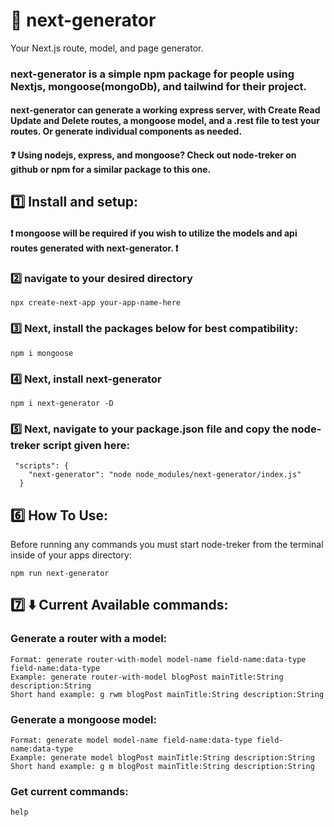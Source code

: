 # :rocket: next-generator
 Your Next.js route, model, and page generator.  

### next-generator is a simple npm package for people using Nextjs, mongoose(mongoDb), and tailwind for their project.

#### next-generator can generate a working express server, with Create Read Update and Delete routes, a mongoose model, and a .rest file to test your routes. Or generate individual components as needed. 

#### ❓ Using nodejs, express, and mongoose? Check out node-treker on github or npm for a similar package to this one.


## :one: Install and setup:
#### :heavy_exclamation_mark: mongoose will be required if you wish to utilize the models and api routes generated with next-generator. :heavy_exclamation_mark:

### :two: navigate to your desired directory

``` npx create-next-app your-app-name-here ```

### :three: Next, install the packages below for best compatibility:

``` npm i mongoose ```
### :four: Next, install next-generator

``` npm i next-generator -D ```

### :five: Next, navigate to your package.json file and copy the node-treker script given here:

```
 "scripts": {
    "next-generator": "node node_modules/next-generator/index.js"
  }
```

 ## :six: How To Use:

 Before running any commands you must start node-treker from the terminal inside of your apps directory:

 ``` npm run next-generator ```

 ## :seven: :arrow_down: Current Available commands:
 

 ### Generate a router with a model:
 ``` 
 Format: generate router-with-model model-name field-name:data-type field-name:data-type
 Example: generate router-with-model blogPost mainTitle:String description:String  
 Short hand example: g rwm blogPost mainTitle:String description:String 
 ```

 ### Generate a mongoose model:
 ```
 Format: generate model model-name field-name:data-type field-name:data-type
 Example: generate model blogPost mainTitle:String description:String 
 Short hand example: g m blogPost mainTitle:String description:String 
 ```


 ### Get current commands:
 ```
 help
 ```



